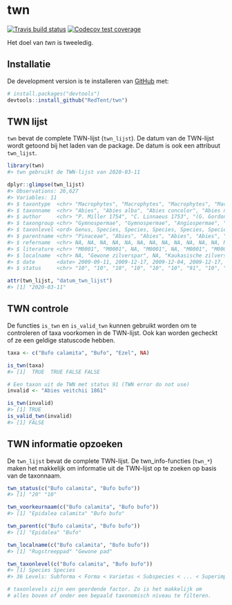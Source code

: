 
<!-- README.md is generated from README.Rmd. Please edit that file -->

# twn

<!-- badges: start -->

[![Travis build
status](https://travis-ci.org/RedTent/twn.svg?branch=master)](https://travis-ci.org/RedTent/twn)
[![Codecov test
coverage](https://codecov.io/gh/RedTent/twn/branch/master/graph/badge.svg)](https://codecov.io/gh/RedTent/twn?branch=master)
<!-- badges: end -->

Het doel van *twn* is tweeledig.

## Installatie

De development version is te installeren van
[GitHub](https://github.com/) met:

``` r
# install.packages("devtools")
devtools::install_github("RedTent/twn")
```

## TWN lijst

`twn` bevat de complete TWN-lijst (`twn_lijst`). De datum van de
TWN-lijst wordt getoond bij het laden van de package. De datum is ook
een attribuut `twn_lijst`.

``` r
library(twn)
#> twn gebruikt de TWN-lijst van 2020-03-11

dplyr::glimpse(twn_lijst)
#> Observations: 26,627
#> Variables: 11
#> $ taxontype  <chr> "Macrophytes", "Macrophytes", "Macrophytes", "Macro...
#> $ taxonname  <chr> "Abies", "Abies alba", "Abies concolor", "Abies nor...
#> $ author     <chr> "P. Miller 1754", "C. Linnaeus 1753", "(G. Gordon e...
#> $ taxongroup <chr> "Gymnospermae", "Gymnospermae", "Angiospermae", "Gy...
#> $ taxonlevel <ord> Genus, Species, Species, Species, Species, Species,...
#> $ parentname <chr> "Pinaceae", "Abies", "Abies", "Abies", "Abies", "Ab...
#> $ refername  <chr> NA, NA, NA, NA, NA, NA, NA, NA, NA, NA, NA, NA, NA,...
#> $ literature <chr> "M0001", "M0001", NA, "M0001", NA, "M0001", "M0001"...
#> $ localname  <chr> NA, "Gewone zilverspar", NA, "Kaukasische zilverspa...
#> $ date       <date> 2009-09-11, 2009-12-17, 2009-12-04, 2009-12-17, 20...
#> $ status     <chr> "10", "10", "10", "10", "10", "10", "91", "10", "10...

attr(twn_lijst, "datum_twn_lijst")
#> [1] "2020-03-11"
```

## TWN controle

De functies `is_twn` en `is_valid_twn` kunnen gebruikt worden om te
controleren of taxa voorkomen in de TWN-lijst. Ook kan worden gecheckt
of ze een geldige statuscode hebben.

``` r
taxa <- c("Bufo calamita", "Bufo", "Ezel", NA)

is_twn(taxa)
#> [1]  TRUE  TRUE FALSE FALSE

# Een taxon uit de TWN met status 91 (TWN error do not use)
invalid <- "Abies veitchii 1861"

is_twn(invalid)
#> [1] TRUE
is_valid_twn(invalid)
#> [1] FALSE
```

## TWN informatie opzoeken

De `twn_lijst` bevat de complete TWN-lijst. De twn\_info-functies
(`twn_*`) maken het makkelijk om informatie uit de TWN-lijst op te
zoeken op basis van de taxonnaam.

``` r
twn_status(c("Bufo calamita", "Bufo bufo"))
#> [1] "20" "10"

twn_voorkeurnaam(c("Bufo calamita", "Bufo bufo"))
#> [1] "Epidalea calamita" "Bufo bufo"

twn_parent(c("Bufo calamita", "Bufo bufo"))
#> [1] "Epidalea" "Bufo"

twn_localname(c("Bufo calamita", "Bufo bufo"))
#> [1] "Rugstreeppad" "Gewone pad"

twn_taxonlevel(c("Bufo calamita", "Bufo bufo"))
#> [1] Species Species
#> 36 Levels: Subforma < Forma < Varietas < Subspecies < ... < Superimperium

# taxonlevels zijn een geordende factor. Zo is het makkelijk om 
# alles boven of onder een bepaald taxonomisch niveau te filteren.
```

